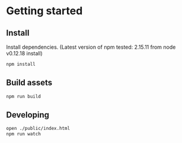 # Getting started

## Install

Install dependencies. (Latest version of npm tested: 2.15.11 from node v0.12.18 install)

```bash
npm install
```

## Build assets

```bash
npm run build
```

## Developing

```bash
open ./public/index.html
npm run watch
```